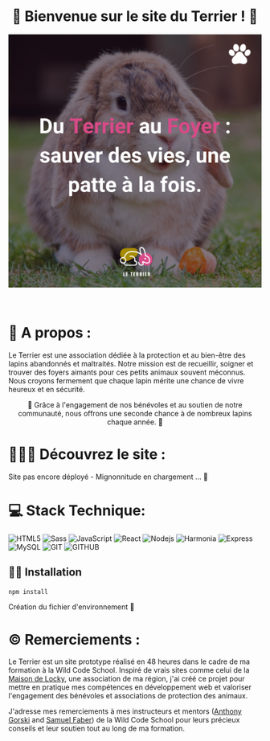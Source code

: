 <h1 align="center"> 🐇 Bienvenue sur le site du Terrier ! 🐇 </h1>
<p align="center">
<img  src="./client/src/assets/images/Header.png" alt="Header" />
</p>
<br>

# 📄 A propos :

Le Terrier est une association dédiée à la protection et au bien-être des lapins abandonnés et maltraités. Notre mission est de recueillir, soigner et trouver des foyers aimants pour ces petits animaux souvent méconnus. Nous croyons fermement que chaque lapin mérite une chance de vivre heureux et en sécurité.


<p align="center"> 🐾 Grâce à l'engagement de nos bénévoles et au soutien de notre communauté, nous offrons une seconde chance à de nombreux lapins chaque année. 🐾 </p>

# 👩🏽‍💻 Découvrez le site :

Site pas encore déployé - Mignonnitude en chargement ... 🎀


# 💻 Stack Technique:

![HTML5](https://img.shields.io/badge/-HTML5-8c034e?style=flat&logo=html5&logoColor=white)
![Sass](https://img.shields.io/badge/-Sass-8c034e?style=flat&logo=sass&logoColor=white)
![JavaScript](https://img.shields.io/badge/-JavaScript-8c034e?style=flat&logo=javascript&logoColor=white)
![React](https://img.shields.io/badge/-React-8c034e?style=flat&logo=react&logoColor=white)
![Nodejs](https://img.shields.io/badge/-Nodejs-8c034e?style=flat&logo=Node.js&logoColor=white)
![Harmonia](https://img.shields.io/badge/-Harmonia-8c034e?style=flat&logo=react&logoColor=white)
![Express](https://img.shields.io/badge/-Express-8c034e?style=flat&logo=express&logoColor=white)
![MySQL](https://img.shields.io/badge/-MySQL-8c034e?style=flat&logo=mySQL&logoColor=white)
![GIT](https://img.shields.io/badge/-Git-8c034e?style=flat&logo=git&logoColor=white)
![GITHUB](https://img.shields.io/badge/-GitHub-8c034e?style=flat&logo=github&logoColor=white)


## 👨‍🔧 Installation

```sh
npm install
```
Création du fichier d'environnement 📁


# ©️ Remerciements :

Le Terrier est un site prototype réalisé en 48 heures dans le cadre de ma formation à la Wild Code School. Inspiré de vrais sites comme celui de la [Maison de Locky](https://la-maison-de-locky.assoconnect.com/page/1439263-accueil), une association de ma région, j'ai créé ce projet pour mettre en pratique mes compétences en développement web et valoriser l'engagement des bénévoles et associations de protection des animaux.

J'adresse mes remerciements à mes instructeurs et mentors ([Anthony Gorski](https://fr.linkedin.com/in/anthony-gorski) and [Samuel Faber](https://www.linkedin.com/in/samuelfaberdev/)) de la Wild Code School pour leurs précieux conseils et leur soutien tout au long de ma formation.

<br>
<br>
<br>
<br>
